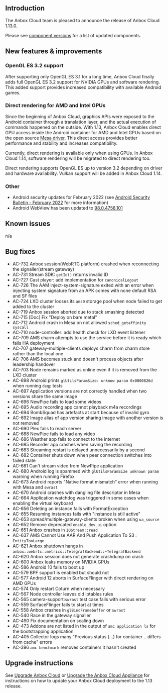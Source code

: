 ## Introduction

The Anbox Cloud team is pleased to announce the release of Anbox Cloud 1.13.0.

Please see [component versions](https://anbox-cloud.io/docs/component-versions) for a list of updated components.

## New features & improvements

### OpenGL ES 3.2 support

After supporting only OpenGL ES 3.1 for a long time, Anbox Cloud finally adds full OpenGL ES 3.2 support
for NVIDIA GPUs and software rendering. This added support provides increased compatibility with available Android
games.

### Direct rendering for AMD and Intel GPUs

Since the beginning of Anbox Cloud, graphics APIs were exposed to the Android container through a
translation layer, and the actual execution of commands happened on the outside. With 1.13, Anbox Cloud
enables direct GPU access inside the Android container for AMD and Intel GPUs based on the
open source [Mesa driver](https://mesa3d.org/). This direct access provides better performance and stability and
increases compatibility.

Currently, direct rendering is available only when using GPUs. In Anbox Cloud 1.14, software rendering will be migrated to direct rendering too.

Direct rendering supports OpenGL ES up to version 3.2 depending on driver and hardware availability.
Vulkan support will be added in Anbox Cloud 1.14.

### Other

 * Android security updates for February 2022 (see [Android Security Bulletin - February 2022](https://source.android.com/security/bulletin/2022-02-01) for more information)
 * Android WebView has been updated to [98.0.4758.101](https://chromereleases.googleblog.com/2022/02/chrome-for-android-update_0839135123.html)

## Known issues

n/a

## Bug fixes

* AC-732 Anbox session(WebRTC platform) crashed when reconnecting the signaller(stream gateway)
* AC-731 Stream SDK: `getId()` returns invalid ID
* AC-727 Cast player: add implementation for `canonicalLogout`
* AC-726 The AAM inject-system-signature exited with an error when injecting system signature from an APK comes with none default RSA and SF files
* AC-724 LXD cluster looses its `ams0` storage pool when node failed to get added to the cluster
* AC-719 Anbox session aborted due to stack smashing detected
* AC-715 [Doc] Fix "Deploy on bare metal"
* AC-712 Android crash in Mesa on not allowed `sched_getaffinity syscall`
* AC-710 node-controller: add health check for LXD event listener
* AC-709 AMS charm attempts to use the service before it is ready which fails HA deployment
* AC-707 gateway-multiple-clients deploys charm from charm store rather than the local one
* AC-706 AMS becomes stuck and doesn't process objects after leadership handover
* AC-703 Node remains marked as online even if it is removed from the LXD cluster
* AC-698 Android prints `glUtilsParamSize: unknow param 0x0000826d` when running `deqp` tests
* AC-697 Application versions are not correctly handled when two versions share the same image
* AC-696 NewPipe fails to load some videos
* AC-695 Audio recording app cannot playback m4a recordings
* AC-694 BombSquad has artefacts at start because of invalid gyro
* AC-692 Image alias of app version sharing image with another version is not removed
* AC-690 Plex fails to reach server
* AC-688 NewPipe fails to load any video
* AC-686 Weather app fails to connect to the internet
* AC-685 Recorder app crashes when saving the recording
* AC-683 Streaming restart is delayed unnecessarily by a second
* AC-682 Container shuts down when peer connection switches into failed state
* AC-681 Can't stream video from NewPipe application
* AC-680 Android log is spammed with `glUtilsParamSize unknown param` warning when running Firefox
* AC-673 Android reports "Native format mismatch" error when running with Mesa and `swrast`
* AC-670 Android crashes with dangling file descriptor in Mesa
* AC-664 Application watchdog was triggered in some cases when enabling the virtual keyboard
* AC-656 Deleting an instance fails with FormatException
* AC-655 Resuming instances fails with "instance is still active"
* AC-653 spread/multiple-gateway-clients broken when using `ua_source`
* AC-652 Remove deprecated `enable_dev_ui` option
* AC-651 Anbox crashes in `IOStream::read`
* AC-637 AMS Cannot Use AAR And Push Application To S3 : `EntityTooLarge`
* AC-621 Anbox shutdown hangs in `anbox::webrtc::metrics::TelegrafBackend::~TelegrafBackend`
* AC-620 Anbox session does not generate crashdump on crash
* AC-600 Anbox leaks memory on NVIDIA GPUs
* AC-586 Android 10 fails to boot up
* AC-579 BPF support is enabled but should not
* AC-577 Android 12 aborts in SurfaceFlinger with direct rendering on AMD GPUs
* AC-574 Only restart Coturn when necessary
* AC-567 Node controller leaves old iptables rules
* AC-565 camera-support:`swrast` test case fails with serious error
* AC-559 SurfaceFlinger fails to start at times
* AC-558 Anbox crashes in `glBindFramebuffer` or `swrast`
* AC-540 Race in the gateway signaller
* AC-490 Fix documentation on scaling down
* AC-473 Addons are not listed in the output of `amc application ls` for the bootstrapping application
* AC-405 Collector logs many "Previous status (…) for container .. differs from cache" errors
* AC-396 `amc benchmark` removes containers it hasn't created

## Upgrade instructions

See [Upgrade Anbox Cloud](https://anbox-cloud.io/docs/howto/update/upgrade-anbox) or [Upgrade the Anbox Cloud Appliance](https://anbox-cloud.io/docs/howto/update/upgrade-appliance) for instructions on how to update your Anbox Cloud deployment to the 1.13 release.
